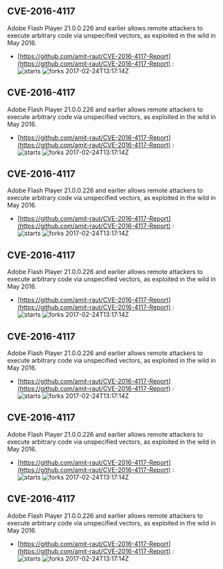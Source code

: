 ## CVE-2016-4117
 Adobe Flash Player 21.0.0.226 and earlier allows remote attackers to execute arbitrary code via unspecified vectors, as exploited in the wild in May 2016.

- [https://github.com/amit-raut/CVE-2016-4117-Report](https://github.com/amit-raut/CVE-2016-4117-Report) :  
![starts](https://img.shields.io/github/stars/amit-raut/CVE-2016-4117-Report.svg) 
![forks](https://img.shields.io/github/forks/amit-raut/CVE-2016-4117-Report.svg) 
2017-02-24T13:17:14Z

## CVE-2016-4117
 Adobe Flash Player 21.0.0.226 and earlier allows remote attackers to execute arbitrary code via unspecified vectors, as exploited in the wild in May 2016.

- [https://github.com/amit-raut/CVE-2016-4117-Report](https://github.com/amit-raut/CVE-2016-4117-Report) :  
![starts](https://img.shields.io/github/stars/amit-raut/CVE-2016-4117-Report.svg) 
![forks](https://img.shields.io/github/forks/amit-raut/CVE-2016-4117-Report.svg) 
2017-02-24T13:17:14Z

## CVE-2016-4117
 Adobe Flash Player 21.0.0.226 and earlier allows remote attackers to execute arbitrary code via unspecified vectors, as exploited in the wild in May 2016.

- [https://github.com/amit-raut/CVE-2016-4117-Report](https://github.com/amit-raut/CVE-2016-4117-Report) :  
![starts](https://img.shields.io/github/stars/amit-raut/CVE-2016-4117-Report.svg) 
![forks](https://img.shields.io/github/forks/amit-raut/CVE-2016-4117-Report.svg) 
2017-02-24T13:17:14Z

## CVE-2016-4117
 Adobe Flash Player 21.0.0.226 and earlier allows remote attackers to execute arbitrary code via unspecified vectors, as exploited in the wild in May 2016.

- [https://github.com/amit-raut/CVE-2016-4117-Report](https://github.com/amit-raut/CVE-2016-4117-Report) :  
![starts](https://img.shields.io/github/stars/amit-raut/CVE-2016-4117-Report.svg) 
![forks](https://img.shields.io/github/forks/amit-raut/CVE-2016-4117-Report.svg) 
2017-02-24T13:17:14Z

## CVE-2016-4117
 Adobe Flash Player 21.0.0.226 and earlier allows remote attackers to execute arbitrary code via unspecified vectors, as exploited in the wild in May 2016.

- [https://github.com/amit-raut/CVE-2016-4117-Report](https://github.com/amit-raut/CVE-2016-4117-Report) :  
![starts](https://img.shields.io/github/stars/amit-raut/CVE-2016-4117-Report.svg) 
![forks](https://img.shields.io/github/forks/amit-raut/CVE-2016-4117-Report.svg) 
2017-02-24T13:17:14Z

## CVE-2016-4117
 Adobe Flash Player 21.0.0.226 and earlier allows remote attackers to execute arbitrary code via unspecified vectors, as exploited in the wild in May 2016.

- [https://github.com/amit-raut/CVE-2016-4117-Report](https://github.com/amit-raut/CVE-2016-4117-Report) :  
![starts](https://img.shields.io/github/stars/amit-raut/CVE-2016-4117-Report.svg) 
![forks](https://img.shields.io/github/forks/amit-raut/CVE-2016-4117-Report.svg) 
2017-02-24T13:17:14Z

## CVE-2016-4117
 Adobe Flash Player 21.0.0.226 and earlier allows remote attackers to execute arbitrary code via unspecified vectors, as exploited in the wild in May 2016.

- [https://github.com/amit-raut/CVE-2016-4117-Report](https://github.com/amit-raut/CVE-2016-4117-Report) :  
![starts](https://img.shields.io/github/stars/amit-raut/CVE-2016-4117-Report.svg) 
![forks](https://img.shields.io/github/forks/amit-raut/CVE-2016-4117-Report.svg) 
2017-02-24T13:17:14Z

